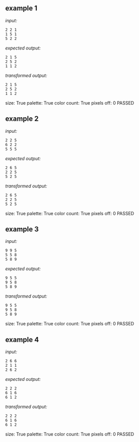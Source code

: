 
## example 1
*input:*
```
2 2 1
1 5 1
5 2 2
```
*expected output:*
```
2 1 5
2 5 2
1 1 2
```
*transformed output:*
```
2 1 5
2 5 2
1 1 2
```
size: True
palette: True
color count: True
pixels off: 0
PASSED

## example 2
*input:*
```
2 2 5
6 2 2
5 5 5
```
*expected output:*
```
2 6 5
2 2 5
5 2 5
```
*transformed output:*
```
2 6 5
2 2 5
5 2 5
```
size: True
palette: True
color count: True
pixels off: 0
PASSED

## example 3
*input:*
```
9 9 5
5 5 8
5 8 9
```
*expected output:*
```
9 5 5
9 5 8
5 8 9
```
*transformed output:*
```
9 5 5
9 5 8
5 8 9
```
size: True
palette: True
color count: True
pixels off: 0
PASSED

## example 4
*input:*
```
2 6 6
2 1 1
2 6 2
```
*expected output:*
```
2 2 2
6 1 6
6 1 2
```
*transformed output:*
```
2 2 2
6 1 6
6 1 2
```
size: True
palette: True
color count: True
pixels off: 0
PASSED
